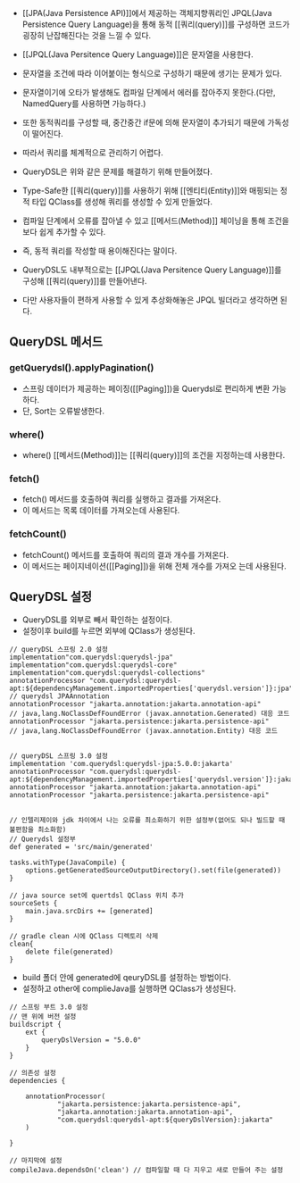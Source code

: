 - [[JPA(Java Persistence API)]]에서 제공하는 객체지향쿼리인 JPQL(Java Persistence Query Language)을 통해 동적 [[쿼리(query)]]를 구성하면 코드가 굉장히 난잡해진다는 것을 느낄 수 있다.

- [[JPQL(Java Persitence Query Language)]]은 문자열을 사용한다.
- 문자열을 조건에 따라 이어붙이는 형식으로 구성하기 때문에 생기는 문제가 있다. 
- 문자열이기에 오타가 발생해도 컴파일 단계에서 에러를 잡아주지 못한다.(다만, NamedQuery를 사용하면 가능하다.)

- 또한 동적쿼리를 구성할 때, 중간중간 if문에 의해 문자열이 추가되기 때문에 가독성이 떨어진다.
- 따라서 쿼리를 체계적으로 관리하기 어렵다.

- QueryDSL은 위와 같은 문제를 해결하기 위해 만들어졌다. 
- Type-Safe한 [[쿼리(query)]]를 사용하기 위해 [[엔티티(Entity)]]와 매핑되는 정적 타입 QClass를 생성해 쿼리를 생성할 수 있게 만들었다. 
- 컴파일 단계에서 오류를 잡아낼 수 있고 [[메서드(Method)]] 체이닝을 통해 조건을 보다 쉽게 추가할 수 있다.
- 즉, 동적 쿼리를 작성할 때 용이해진다는 말이다.

- QueryDSL도 내부적으로는 [[JPQL(Java Persitence Query Language)]]를 구성해 [[쿼리(query)]]를 만들어낸다. 
- 다만 사용자들이 편하게 사용할 수 있게 추상화해놓은 JPQL 빌더라고 생각하면 된다.

## QueryDSL 메서드

### getQuerydsl().applyPagination() 

- 스프링 데이터가 제공하는 페이징([[Paging]])을 Querydsl로 편리하게 변환 가능하다.
- 단, Sort는 오류발생한다.
### where()

- where() [[메서드(Method)]]는 [[쿼리(query)]]의 조건을 지정하는데 사용한다.
### fetch()

- fetch() 메서드를 호출하여 쿼리를 실행하고 결과를 가져온다.
- 이 메서드는 목록 데이터를 가져오는데 사용된다.
### fetchCount()

- fetchCount() 메서드를 호출하여 쿼리의 결과 개수를 가져온다.
- 이 메서드는 페이지네이션([[Paging]])을 위해 전체 개수를 가져오 는데 사용된다.

## QueryDSL 설정

- QueryDSL를 외부로 빼서 확인하는 설정이다.
- 설정이후 build를 누르면 외부에 QClass가 생성된다.

```
// queryDSL 스프링 2.0 설정  
implementation"com.querydsl:querydsl-jpa"  
implementation"com.querydsl:querydsl-core"  
implementation"com.querydsl:querydsl-collections"  
annotationProcessor "com.querydsl:querydsl-apt:${dependencyManagement.importedProperties['querydsl.version']}:jpa" // querydsl JPAAnnotation  
annotationProcessor "jakarta.annotation:jakarta.annotation-api" 
// java,lang.NoClassDefFoundError (javax.annotation.Generated) 대응 코드  
annotationProcessor "jakarta.persistence:jakarta.persistence-api" 
// java,lang.NoClassDefFoundError (javax.annotation.Entity) 대응 코드


// queryDSL 스프링 3.0 설정  
implementation 'com.querydsl:querydsl-jpa:5.0.0:jakarta'  
annotationProcessor "com.querydsl:querydsl-apt:${dependencyManagement.importedProperties['querydsl.version']}:jakarta"  
annotationProcessor "jakarta.annotation:jakarta.annotation-api"  
annotationProcessor "jakarta.persistence:jakarta.persistence-api"


// 인텔리제이와 jdk 차이에서 나는 오류를 최소화하기 위한 설정부(없어도 되나 빌드할 때 불편함을 최소화함)  
// Querydsl 설정부  
def generated = 'src/main/generated'  
  
tasks.withType(JavaCompile) {  
    options.getGeneratedSourceOutputDirectory().set(file(generated))  
}  
  
// java source set에 quertdsl QClass 위치 추가  
sourceSets {  
    main.java.srcDirs += [generated]  
}  
  
// gradle clean 시에 QClass 디렉토리 삭제  
clean{  
    delete file(generated)  
}
```

- build 폴더 안에 generated에 qeuryDSL를 설정하는 방법이다.
- 설정하고 other에 complieJava를 실행하면 QClass가 생성된다.

```
// 스프링 부트 3.0 설정
// 맨 위에 버전 설정
buildscript {  
    ext {  
        queryDslVersion = "5.0.0"  
    }  
}

// 의존성 설정
dependencies {
	
	annotationProcessor(  
	        "jakarta.persistence:jakarta.persistence-api",  
	        "jakarta.annotation:jakarta.annotation-api",  
	        "com.querydsl:querydsl-apt:${queryDslVersion}:jakarta"  
	)
	
}

// 마지막에 설정
compileJava.dependsOn('clean') // 컴파일할 때 다 지우고 새로 만들어 주는 설정
```
